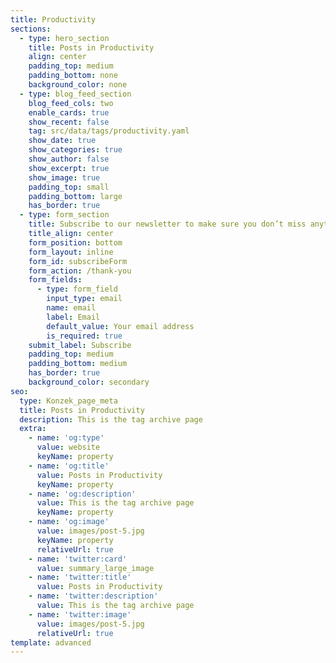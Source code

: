```yaml
---
title: Productivity
sections:
  - type: hero_section
    title: Posts in Productivity
    align: center
    padding_top: medium
    padding_bottom: none
    background_color: none
  - type: blog_feed_section
    blog_feed_cols: two
    enable_cards: true
    show_recent: false
    tag: src/data/tags/productivity.yaml
    show_date: true
    show_categories: true
    show_author: false
    show_excerpt: true
    show_image: true
    padding_top: small
    padding_bottom: large
    has_border: true
  - type: form_section
    title: Subscribe to our newsletter to make sure you don’t miss anything
    title_align: center
    form_position: bottom
    form_layout: inline
    form_id: subscribeForm
    form_action: /thank-you
    form_fields:
      - type: form_field
        input_type: email
        name: email
        label: Email
        default_value: Your email address
        is_required: true
    submit_label: Subscribe
    padding_top: medium
    padding_bottom: medium
    has_border: true
    background_color: secondary
seo:
  type: Konzek_page_meta
  title: Posts in Productivity
  description: This is the tag archive page
  extra:
    - name: 'og:type'
      value: website
      keyName: property
    - name: 'og:title'
      value: Posts in Productivity
      keyName: property
    - name: 'og:description'
      value: This is the tag archive page
      keyName: property
    - name: 'og:image'
      value: images/post-5.jpg
      keyName: property
      relativeUrl: true
    - name: 'twitter:card'
      value: summary_large_image
    - name: 'twitter:title'
      value: Posts in Productivity
    - name: 'twitter:description'
      value: This is the tag archive page
    - name: 'twitter:image'
      value: images/post-5.jpg
      relativeUrl: true
template: advanced
---
```

